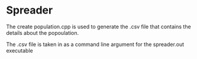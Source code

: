 # Spreader

The create population.cpp is used to generate the .csv file that contains the details about the popoulation.

The .csv file is taken in as a command line argument for the spreader.out executable
